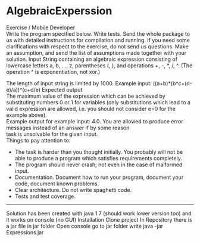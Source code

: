 # AlgebraicExperssion
Exercise / Mobile Developer  
Write the program specified below. Write tests. Send the whole package to us with  detailed instructions for compilation and running. 
If you need some clarifications  with respect to the exercise, do not send us questions. Make an assumption, and  send the 
list of assumptions made together with your solution. Input  String containing an algebraic expression consisting of lowercase letters 
a, b, ..., z,  parentheses (, ), and operations +, -, *, /, ^. (The operation ^ is exponentiation,  not xor.) 

The length of input string is limited by 1000.  Example input: ((a+b)*(b^c+(d-e)/a))^(c+d/e)  Expected output  
The maximum value of the expression which can be achieved by substituting  numbers 0 or 1 for variables 
(only substitutions which lead to a valid expression are  allowed, i.e. you should not consider e=0 for the example above).  
Example output for example input: 4.0.  You are allowed to produce error messages instead of an answer if by some reason  
task is unsolvable for the given input.  
Things to pay attention to:  
  - The task is harder than you thought initially. You probably will not be able to  produce a program which 
  satisfies requirements completely.  
  - The program should never crash; not even in the case of malformed input.  
  - Documentation. Document how to run your program, document your code,  document known problems.  
  - Clear architecture. Do not write spaghetti code.  
  - Tests and test coverage.
  _______________________________________________________________________________________
  Solution has been created with java 1.7 (should work lower version too)
  and it works on console (no GUI)
  Installation
  Clone project
  In Repository there is a jar file in jar folder
  Open console
  go to jar folder
  write 
  java -jar Expressions.jar
  
  

